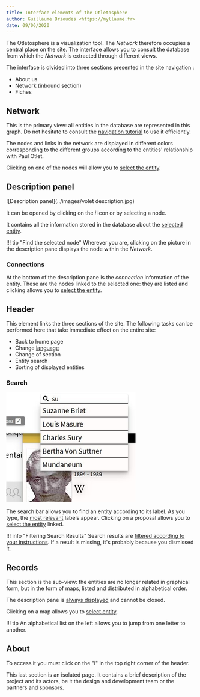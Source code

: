 ```yaml
---
title: Interface elements of the Otletosphere
author: Guillaume Brioudes <https://myllaume.fr>
date: 09/06/2020
---
```


The Otletosphere is a visualization tool. The *Network* therefore occupies a central place on the site. The interface allows you to consult the database from which the *Network* is extracted through different views.

The interface is divided into three sections presented in the site navigation :

- About us
- Network (inbound section)
- Fiches

## Network

This is the primary view: all entities in the database are represented in this graph. Do not hesitate to consult the [navigation tutorial](./network-navigation.md) to use it efficiently.

The nodes and links in the network are displayed in different colors corresponding to the different groups according to the entities' relationship with Paul Otlet.

Clicking on one of the nodes will allow you to [select the entity](./entities-selection.md).

## Description panel

![Description panel](../images/volet description.jpg)

It can be opened by clicking on the *i* icon or by selecting a node.

It contains all the information stored in the database about the [selected entity](./entities-selection.md).

!!! tip "Find the selected node"
	Wherever you are, clicking on the picture in the description pane displays the node within the *Network*.

### Connections

At the bottom of the description pane is the *connection* information of the entity. These are the nodes linked to the selected one: they are listed and clicking allows you to [select the entity](./entities-selection.md).

## Header

This element links the three sections of the site. The following tasks can be performed here that take immediate effect on the entire site:

- Back to home page
- Change [language](../process/multilingual.md)
- Change of section
- Entity search
- Sorting of displayed entities

### Search

![Search tool](../images/recherche.jpg)

The search bar allows you to find an entity according to its label. As you type, the [most relevant](../development/libraries.md#fusejs) labels appear. Clicking on a proposal allows you to [select the entity](./entities-selection.md) linked.

!!! info "Filtering Search Results"
	Search results are [filtered according to your instructions](./sort-entities.md). If a result is missing, it's probably because you dismissed it.

## Records

This section is the sub-view: the entities are no longer related in graphical form, but in the form of maps, listed and distributed in alphabetical order.

The description pane is [always displayed](../process/technical-choices.md#connections-between-nodes) and cannot be closed.

Clicking on a map allows you to [select entity](./entities-selection.md).

!!! tip
	An alphabetical list on the left allows you to jump from one letter to another.

## About

To access it you must click on the "i" in the top right corner of the header.

This last section is an isolated page. It contains a brief description of the project and its actors, be it the design and development team or the partners and sponsors.